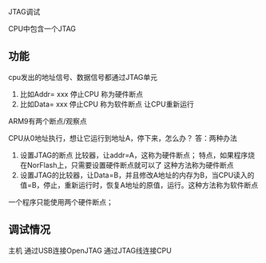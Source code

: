 JTAG调试

CPU中包含一个JTAG

## 功能
cpu发出的地址信号、数据信号都通过JTAG单元
1. 比如Addr= xxx 停止CPU     称为硬件断点
1. 比如Data= xxx 停止CPU     称为软件断点
让CPU重新运行

ARM9有两个断点/观察点

CPU从0地址执行，想让它运行到地址A，停下来，怎么办？
答：两种办法
1. 设置JTAG的断点  比较器，让addr=A，这称为硬件断点；
特点，如果程序烧在NorFlash上，只需要设置硬件断点就可以了
这种方法称为硬件断点
2. 设置JTAG的比较器，让Data=B，并且修改A地址的内存为B，当CPU读入的值=B，停止，重新运行时，恢复A地址的原值，运行。这种方法称为软件断点

一个程序只能使用两个硬件断点；


## 调试情况
主机 通过USB连接OpenJTAG 通过JTAG线连接CPU
